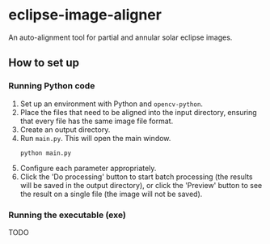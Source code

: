 # eclipse-image-aligner
An auto-alignment tool for partial and annular solar eclipse images.

## How to set up
### Running Python code
1. Set up an environment with Python and `opencv-python`.
2. Place the files that need to be aligned into the input directory, ensuring that every file has the same image file format.
3. Create an output directory.
4. Run `main.py`. This will open the main window.
   ```
   python main.py
   ```
6. Configure each parameter appropriately.
7. Click the 'Do processing' button to start batch processing (the results will be saved in the output directory), or click the 'Preview' button to see the result on a single file (the image will not be saved).

### Running the executable (exe)
TODO
